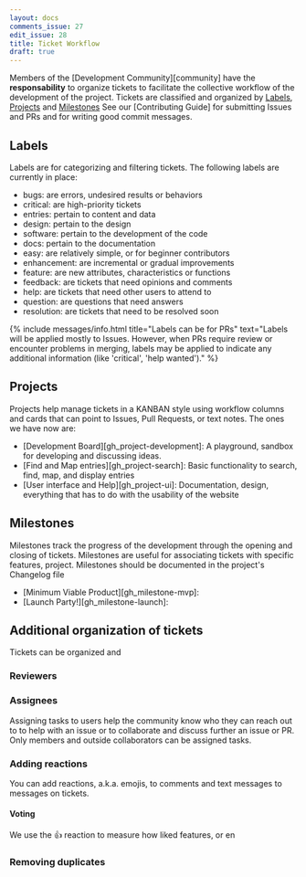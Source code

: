 ```yaml
---
layout: docs
comments_issue: 27
edit_issue: 28
title: Ticket Workflow
draft: true
---
```


Members of the [Development Community][community] have the **responsability** to organize tickets to facilitate the collective workflow of the development of the project. Tickets are classified and organized by [Labels](#labels), [Projects](#projects) and [Milestones](#milestones)
See our [Contributing Guide] for submitting Issues and PRs and for writing good commit messages.

## Labels
Labels are for categorizing and filtering tickets. The following labels are currently in place:
- bugs: are errors, undesired results or behaviors
- critical: are high-priority tickets
- entries: pertain to content and data
- design: pertain to the design
- software: pertain to the development of the code
- docs: pertain to the documentation
- easy: are relatively simple, or for beginner contributors
- enhancement: are incremental or gradual improvements
- feature: are new attributes, characteristics or functions
- feedback: are tickets that need opinions and comments
- help: are tickets that need other users to attend to
- question: are questions that need answers
- resolution: are tickets that need to be resolved soon

{% include messages/info.html title="Labels can be for PRs" text="Labels will be applied mostly to Issues. However, when PRs require review or encounter problems in merging, labels may be applied to indicate any additional information (like 'critical', 'help wanted')." %}

## Projects
Projects help manage tickets in a KANBAN style using workflow columns and cards that can point to Issues, Pull Requests, or text notes. The ones we have now are:

- [Development Board][gh_project-development]: A playground, sandbox for developing and discussing ideas.
- [Find and Map entries][gh_project-search]: Basic functionality to search, find, map, and display entries
- [User interface and Help][gh_project-ui]: Documentation, design, everything that has to do with the usability of the website

## Milestones
Milestones track the progress of the development through the opening and closing of tickets. Milestones are useful for associating tickets with specific features, project. Milestones should be documented in the project's Changelog file

- [Minimum Viable Product][gh_milestone-mvp]:
- [Launch Party!][gh_milestone-launch]:

## Additional organization of tickets
Tickets can be organized and

### Reviewers


### Assignees
Assigning tasks to users help the community know who they can reach out to to help with an issue or to collaborate and discuss further an issue or PR. Only members and outside collaborators can be assigned tasks.




### Adding reactions
You can add reactions, a.k.a. emojis, to comments and text messages to messages on tickets.

#### Voting
We use the :+1: reaction to measure how liked features, or en

### Removing duplicates
